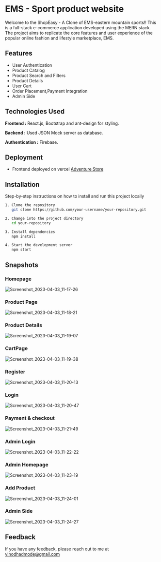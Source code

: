 # EMS - Sport product website

Welcome to the ShopEasy - A Clone of EMS-eastern mountain sports!! This is a full-stack e-commerce application developed using the MERN stack. The project aims to replicate the core features and user experience of the popular online fashion and lifestyle marketplace, EMS.

## Features

- User Authentication
- Product Catalog
- Product Search and Filters
- Product Details
- User Cart
- Order Placement,Payment Integration
- Admin Side

## Technologies Used

**Frontend :** React.js, Bootstrap and ant-design for styling.

**Backend :** Used JSON Mock server as database.

**Authentication :** Firebase.


## Deployment
- Frontend deployed on vercel
[Adventure Store](https://eastern-mountain-sport.vercel.app/)

## Installation

Step-by-step instructions on how to install and run this project locally

```bash
1. Clone the repository
   git clone https://github.com/your-username/your-repository.git

2. Change into the project directory
   cd your-repository

3. Install dependencies
   npm install

4. Start the development server
   npm start

```

## Snapshots

### Homepage

![Screenshot_2023-04-03_11-17-26](https://user-images.githubusercontent.com/107040689/229421929-74238345-f2de-4889-a8cb-49fa9c211188.png)

### Product Page

![Screenshot_2023-04-03_11-18-21](https://user-images.githubusercontent.com/107040689/229422033-aa0f685c-bdc0-4794-9d39-760ca0e3ca8b.png)

### Product Details

![Screenshot_2023-04-03_11-19-07](https://user-images.githubusercontent.com/107040689/229422152-ef707ffc-8c9f-4469-a142-10cb0eea6305.png)

### CartPage

![Screenshot_2023-04-03_11-19-38](https://user-images.githubusercontent.com/107040689/229422246-9c55bf39-6846-4388-95c6-ce2ab4ee409e.png)

### Register

![Screenshot_2023-04-03_11-20-13](https://user-images.githubusercontent.com/107040689/229422313-63ce1b6b-2a47-4a25-ad47-c842da4eb5f8.png)

### Login

![Screenshot_2023-04-03_11-20-47](https://user-images.githubusercontent.com/107040689/229422399-16163bf4-b140-42b1-a9f2-1b612ab54e0b.png)

### Payment & checkout

![Screenshot_2023-04-03_11-21-49](https://user-images.githubusercontent.com/107040689/229422529-eb857903-1b0d-46a8-a0f1-301bfca68f57.png)

### Admin Login

![Screenshot_2023-04-03_11-22-22](https://user-images.githubusercontent.com/107040689/229422591-68fca0c4-a79b-4011-a6f7-2fad52fe23ea.png)


### Admin Homepage

![Screenshot_2023-04-03_11-23-19](https://user-images.githubusercontent.com/107040689/229422773-70b2fe7a-f9d2-43d7-98b4-d3cf135fd6c3.png)

### Add Product

![Screenshot_2023-04-03_11-24-01](https://user-images.githubusercontent.com/107040689/229422877-8defd1fd-6277-4b02-a72d-dfdb8f6fdde9.png)

### Admin Side

![Screenshot_2023-04-03_11-24-27](https://user-images.githubusercontent.com/107040689/229422974-174ae0e0-f2b2-4d78-a158-773301a5706e.png)


## Feedback

If you have any feedback, please reach out to me at vinodhadmode@gmail.com


